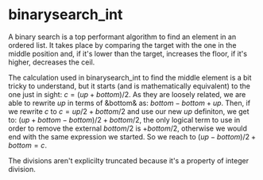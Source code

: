 # binarysearch_int

A binary search is a top performant algorithm to find an element in an ordered list. It takes place by comparing the target with the one in the middle position and, if it's lower than the target, increases the floor, if it's higher, decreases the ceil.

The calculation used in binarysearch_int to find the middle element is a bit tricky to understand, but it starts (and is mathematically equivalent) to the one just in sight: $c = (up + bottom)/2$. As they are loosely related, we are able to rewrite $up$ in terms of &bottom& as: $bottom - bottom + up$. Then, if we rewrite $c$ to $c = up/2 + bottom/2$ and use our new $up$ definiton, we get to: $(up + bottom - bottom)/2 + bottom/2$, the only logical term to use in order to remove the external $bottom/2$ is $+bottom/2$, otherwise we would end with the same expression we started. So we reach to $(up-bottom)/2 + bottom = c$.

The divisions aren't explicilty truncated because it's a property of integer division.
